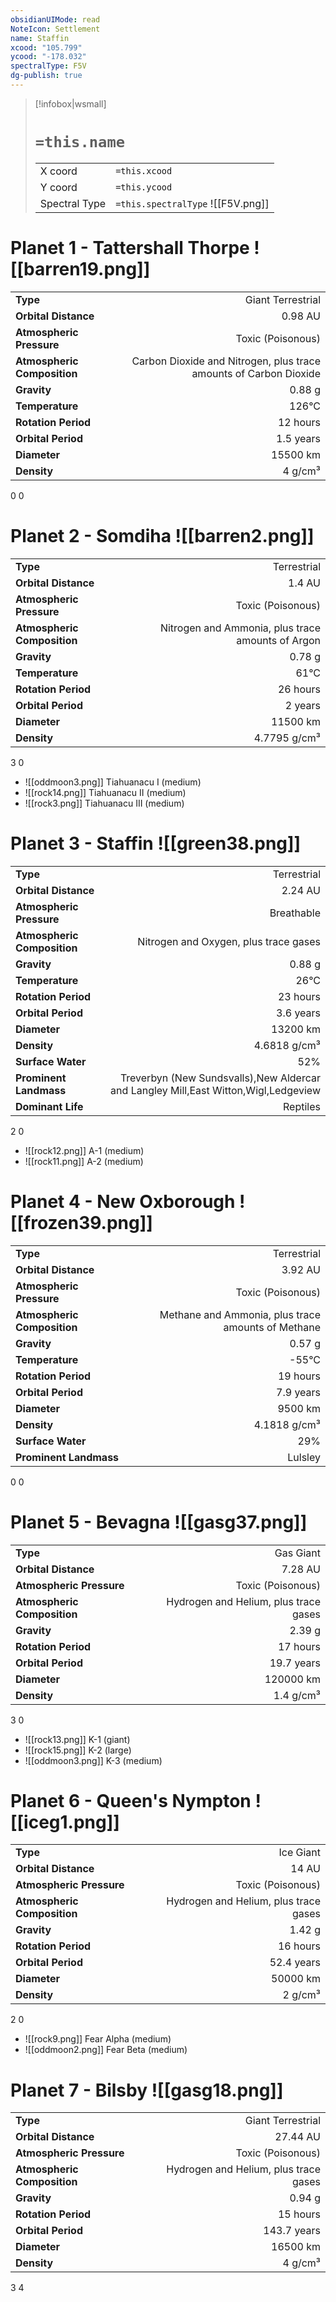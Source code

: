 ```yaml
---
obsidianUIMode: read
NoteIcon: Settlement
name: Staffin
xcood: "105.799"
ycood: "-178.032"
spectralType: F5V
dg-publish: true
---
```

> [!infobox|wsmall]
> # `=this.name`
> | | |
> | - | - |
> | X coord | `=this.xcood` |
> | Y coord| `=this.ycood` |
> | Spectral Type | `=this.spectralType` ![[F5V.png]] |

# Planet 1 - Tattershall Thorpe ![[barren19.png]]
|                             |                           |
| --------------------------- | -------------------------:|
| **Type**                    |             Giant Terrestrial |
| **Orbital Distance**        |   0.98 AU |
| **Atmospheric Pressure**    |       Toxic (Poisonous) |
| **Atmospheric Composition** |      Carbon Dioxide and Nitrogen, plus trace amounts of Carbon Dioxide |
| **Gravity**                 |        0.88 g |
| **Temperature**             |    126°C |
| **Rotation Period**         |  12 hours |
| **Orbital Period** | 1.5 years |
| **Diameter**                |      15500 km | 
| **Density**                 |    4 g/cm³ |



0
0



# Planet 2 - Somdiha ![[barren2.png]]
|                             |                           |
| --------------------------- | -------------------------:|
| **Type**                    |             Terrestrial |
| **Orbital Distance**        |   1.4 AU |
| **Atmospheric Pressure**    |       Toxic (Poisonous) |
| **Atmospheric Composition** |      Nitrogen and Ammonia, plus trace amounts of Argon |
| **Gravity**                 |        0.78 g |
| **Temperature**             |    61°C |
| **Rotation Period**         |  26 hours |
| **Orbital Period** | 2 years |
| **Diameter**                |      11500 km | 
| **Density**                 |    4.7795 g/cm³ |



3
0

- ![[oddmoon3.png]] Tiahuanacu I (medium)
- ![[rock14.png]] Tiahuanacu II (medium)
- ![[rock3.png]] Tiahuanacu III (medium)


# Planet 3 - Staffin ![[green38.png]]
|                             |                           |
| --------------------------- | -------------------------:|
| **Type**                    |             Terrestrial |
| **Orbital Distance**        |   2.24 AU |
| **Atmospheric Pressure**    |       Breathable |
| **Atmospheric Composition** |      Nitrogen and Oxygen, plus trace gases |
| **Gravity**                 |        0.88 g |
| **Temperature**             |    26°C |
| **Rotation Period**         |  23 hours |
| **Orbital Period** | 3.6 years |
| **Diameter**                |      13200 km | 
| **Density**                 |    4.6818 g/cm³ |
| **Surface Water**           |           52% | 
| **Prominent Landmass**      |         Treverbyn (New Sundsvalls),New Aldercar and Langley Mill,East Witton,Wigl,Ledgeview | 
| **Dominant Life**           |         Reptiles |



2
0

- ![[rock12.png]] A-1 (medium)
- ![[rock11.png]] A-2 (medium)


# Planet 4 - New Oxborough ![[frozen39.png]]
|                             |                           |
| --------------------------- | -------------------------:|
| **Type**                    |             Terrestrial |
| **Orbital Distance**        |   3.92 AU |
| **Atmospheric Pressure**    |       Toxic (Poisonous) |
| **Atmospheric Composition** |      Methane and Ammonia, plus trace amounts of Methane |
| **Gravity**                 |        0.57 g |
| **Temperature**             |    -55°C |
| **Rotation Period**         |  19 hours |
| **Orbital Period** | 7.9 years |
| **Diameter**                |      9500 km | 
| **Density**                 |    4.1818 g/cm³ |
| **Surface Water**           |           29% | 
| **Prominent Landmass**      |         Lulsley | 



0
0



# Planet 5 - Bevagna ![[gasg37.png]]
|                             |                           |
| --------------------------- | -------------------------:|
| **Type**                    |             Gas Giant |
| **Orbital Distance**        |   7.28 AU |
| **Atmospheric Pressure**    |       Toxic (Poisonous) |
| **Atmospheric Composition** |      Hydrogen and Helium, plus trace gases |
| **Gravity**                 |        2.39 g |
| **Rotation Period**         |  17 hours |
| **Orbital Period** | 19.7 years |
| **Diameter**                |      120000 km | 
| **Density**                 |    1.4 g/cm³ |



3
0

- ![[rock13.png]] K-1 (giant)
- ![[rock15.png]] K-2 (large)
- ![[oddmoon3.png]] K-3 (medium)


# Planet 6 - Queen's Nympton ![[iceg1.png]]
|                             |                           |
| --------------------------- | -------------------------:|
| **Type**                    |             Ice Giant |
| **Orbital Distance**        |   14 AU |
| **Atmospheric Pressure**    |       Toxic (Poisonous) |
| **Atmospheric Composition** |      Hydrogen and Helium, plus trace gases |
| **Gravity**                 |        1.42 g |
| **Rotation Period**         |  16 hours |
| **Orbital Period** | 52.4 years |
| **Diameter**                |      50000 km | 
| **Density**                 |    2 g/cm³ |



2
0

- ![[rock9.png]] Fear Alpha (medium)
- ![[oddmoon2.png]] Fear Beta (medium)


# Planet 7 - Bilsby ![[gasg18.png]]
|                             |                           |
| --------------------------- | -------------------------:|
| **Type**                    |             Giant Terrestrial |
| **Orbital Distance**        |   27.44 AU |
| **Atmospheric Pressure**    |       Toxic (Poisonous) |
| **Atmospheric Composition** |      Hydrogen and Helium, plus trace gases |
| **Gravity**                 |        0.94 g |
| **Rotation Period**         |  15 hours |
| **Orbital Period** | 143.7 years |
| **Diameter**                |      16500 km | 
| **Density**                 |    4 g/cm³ |



3
4



